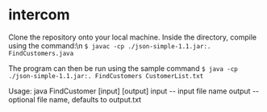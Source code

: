 # intercom

Clone the repository onto your local machine. Inside the directory, compile using the command:\n
`$ javac -cp ./json-simple-1.1.jar:. FindCustomers.java`

The program can then be run using the sample command
`$ java -cp ./json-simple-1.1.jar:. FindCustomers CustomerList.txt`

Usage: java FindCustomer [input] [output]
  input -- input file name
  output -- optional file name, defaults to output.txt

